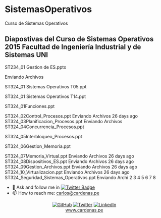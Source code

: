 # SistemasOperativos

Curso de Sistemas Operativos

## Diapostivas del Curso de Sistemas Operativos 2015 Facultad de Ingeniería Industrial y de Sistemas UNI

ST234_01 Gestion de ES.pptx


Enviando Archivos

ST324_01 Sistemas Operativos T05.ppt

ST324_01 Sistemas Operativos T14.ppt

ST324_01Funciones.ppt

ST324_02Control_Procesos.ppt
Enviando Archivos
26 days ago
ST324_03Planificacion_Procesos.ppt
Enviando Archivos
ST324_04Concurrencia_Procesos.ppt

ST324_05Interbloqueo_Procesos.ppt

ST324_06Gestion_Memoria.ppt

ST324_07Memoria_Virtual.ppt
Enviando Archivos
26 days ago
ST324_08Dispositivos_ES.ppt
Enviando Archivos
26 days ago
ST324_09Gestion_Archivos.ppt
Enviando Archivos
26 days ago
ST324_10_Virtualizacion.ppt
Enviando Archivos
26 days ago
ST324_Seguridad_Sistemas_Operativos.ppt
Enviando Archi
2
3
4
5
6
7
8

- 💬 Ask and follow me in  [![Twitter Badge](https://img.shields.io/badge/-@unimauro-1ca0f1?style=flat-square&labelColor=1ca0f1&logo=twitter&logoColor=white&link=https://twitter.com/unimauro)](https://twitter.com/unimauro)
- 📫 How to reach me: carlos@cardenas.pe

<p align="center"=>
	<a href="https://github.com/unimauro"><img src="https://img.shields.io/github/followers/unimauro.svg?label=GitHub&style=social" alt="GitHub"></a>
	<a href="https://twitter.com/unimauro"><img src="https://img.shields.io/twitter/follow/unimauro?label=Twitter&style=social" alt="Twitter"></a>
	<a href="https://www.linkedin.com/in/carloscardenasf/"><img src="https://img.shields.io/badge/LinkedIn--_.svg?style=social&logo=linkedin" alt="LinkedIn"></a>
<br/><a href="https://www.cardenas.pe/">www.cardenas.pe</a>
</p>
